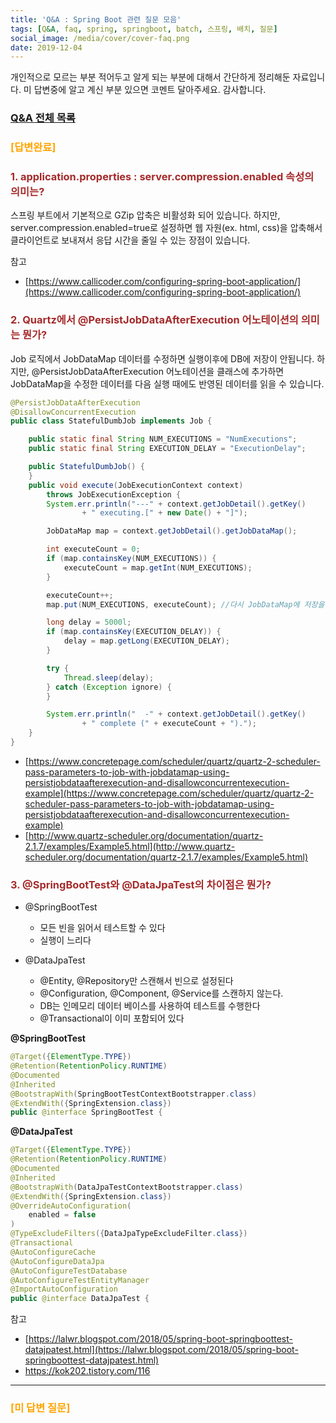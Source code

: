 ```yaml
---
title: 'Q&A : Spring Boot 관련 질문 모음'
tags: [Q&A, faq, spring, springboot, batch, 스프링, 배치, 질문]
social_image: /media/cover/cover-faq.png
date: 2019-12-04
---
```


개인적으로 모르는 부분 적어두고 알게 되는 부분에 대해서 간단하게 정리해둔 자료입니다.
미 답변중에 알고 계신 부분 있으면 코멘트 달아주세요. 감사합니다.


### [Q&A 전체 목록](https://blog.advenoh.pe.kr/java/QA-%EA%B0%9C%EB%B0%9C%EA%B4%80%EB%A0%A8-%EC%A7%88%EB%AC%B8-%EB%AA%A8%EC%9D%8C/)

### <span style="color:orange">[답변완료]</span>

### <span style="color:brown">1. application.properties : server.compression.enabled 속성의 의미는?</span>

스프링 부트에서 기본적으로 GZip 압축은 비활성화 되어 있습니다. 하지만, server.compression.enabled=true로 설정하면 웹 자원(ex. html, css)을 압축해서 클라이언트로 보내져서 응답 시간을 줄일 수 있는 장점이 있습니다.

참고
* [https://www.callicoder.com/configuring-spring-boot-application/](https://www.callicoder.com/configuring-spring-boot-application/)


### <span style="color:brown">2. Quartz에서 @PersistJobDataAfterExecution 어노테이션의 의미는 뭔가? </span>

Job 로직에서 JobDataMap 데이터를 수정하면 실행이후에 DB에 저장이 안됩니다. 하지만, @PersistJobDataAfterExecution 어노테이션을 클래스에 추가하면 JobDataMap을 수정한 데이터를 다음 실행 때에도 반영된 데이터를 읽을 수 있습니다.

```java
@PersistJobDataAfterExecution
@DisallowConcurrentExecution
public class StatefulDumbJob implements Job {

    public static final String NUM_EXECUTIONS = "NumExecutions";
    public static final String EXECUTION_DELAY = "ExecutionDelay";

    public StatefulDumbJob() {
    }
    public void execute(JobExecutionContext context)
        throws JobExecutionException {
        System.err.println("---" + context.getJobDetail().getKey()
                + " executing.[" + new Date() + "]");

        JobDataMap map = context.getJobDetail().getJobDataMap();

        int executeCount = 0;
        if (map.containsKey(NUM_EXECUTIONS)) {
            executeCount = map.getInt(NUM_EXECUTIONS);
        }

        executeCount++;
        map.put(NUM_EXECUTIONS, executeCount); //다시 JobDataMap에 저장을 함

        long delay = 5000l;
        if (map.containsKey(EXECUTION_DELAY)) {
            delay = map.getLong(EXECUTION_DELAY);
        }

        try {
            Thread.sleep(delay);
        } catch (Exception ignore) {
        }

        System.err.println("  -" + context.getJobDetail().getKey()
                + " complete (" + executeCount + ").");
    }
}
```


* [https://www.concretepage.com/scheduler/quartz/quartz-2-scheduler-pass-parameters-to-job-with-jobdatamap-using-persistjobdataafterexecution-and-disallowconcurrentexecution-example](https://www.concretepage.com/scheduler/quartz/quartz-2-scheduler-pass-parameters-to-job-with-jobdatamap-using-persistjobdataafterexecution-and-disallowconcurrentexecution-example)
* [http://www.quartz-scheduler.org/documentation/quartz-2.1.7/examples/Example5.html](http://www.quartz-scheduler.org/documentation/quartz-2.1.7/examples/Example5.html)


### <span style="color:brown"> 3. @SpringBootTest와 @DataJpaTest의 차이점은 뭔가?</span>

- @SpringBootTest

  - 모든 빈을 읽어서 테스트할 수 있다
  - 실행이 느리다
- @DataJpaTest
	- @Entity, @Repository만 스캔해서 빈으로 설정된다
	- @Configuration, @Component, @Service를 스캔하지 않는다.
	- DB는 인메모리 데이터 베이스를 사용하여 테스트를 수행한다
	- @Transactional이 이미 포함되어 있다



**@SpringBootTest**

```java
@Target({ElementType.TYPE})
@Retention(RetentionPolicy.RUNTIME)
@Documented
@Inherited
@BootstrapWith(SpringBootTestContextBootstrapper.class)
@ExtendWith({SpringExtension.class})
public @interface SpringBootTest {
```

**@DataJpaTest**

```java
@Target({ElementType.TYPE})
@Retention(RetentionPolicy.RUNTIME)
@Documented
@Inherited
@BootstrapWith(DataJpaTestContextBootstrapper.class)
@ExtendWith({SpringExtension.class})
@OverrideAutoConfiguration(
    enabled = false
)
@TypeExcludeFilters({DataJpaTypeExcludeFilter.class})
@Transactional
@AutoConfigureCache
@AutoConfigureDataJpa
@AutoConfigureTestDatabase
@AutoConfigureTestEntityManager
@ImportAutoConfiguration
public @interface DataJpaTest {
```

참고

* [https://lalwr.blogspot.com/2018/05/spring-boot-springboottest-datajpatest.html](https://lalwr.blogspot.com/2018/05/spring-boot-springboottest-datajpatest.html)
* https://kok202.tistory.com/116

- - - -

### <span style="color:orange">[미 답변 질문]</span>



